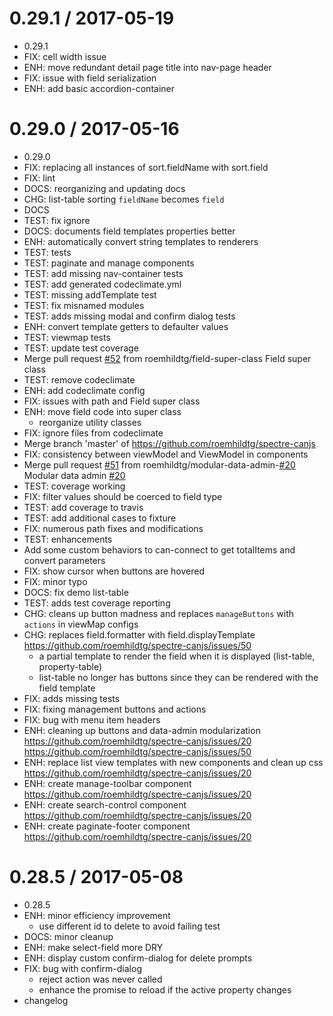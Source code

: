 0.29.1 / 2017-05-19
===================

  * 0.29.1
  * FIX: cell width issue
  * ENH: move redundant detail page title into nav-page header
  * FIX: issue with field serialization
  * ENH: add basic accordion-container

0.29.0 / 2017-05-16
===================

  * 0.29.0
  * FIX: replacing all instances of sort.fieldName with sort.field
  * FIX: lint
  * DOCS: reorganizing and updating docs
  * CHG: list-table sorting `fieldName` becomes `field`
  * DOCS
  * TEST: fix ignore
  * DOCS: documents field templates properties better
  * ENH: automatically convert string templates to renderers
  * TEST: tests
  * TEST: paginate and manage components
  * TEST: add missing nav-container tests
  * TEST: add generated codeclimate.yml
  * TEST: missing addTemplate test
  * TEST: fix misnamed modules
  * TEST: adds missing modal and confirm dialog tests
  * ENH: convert template getters to defaulter values
  * TEST: viewmap tests
  * TEST: update test coverage
  * Merge pull request [#52](https://github.com/roemhildtg/spectre-canjs/issues/52) from roemhildtg/field-super-class
    Field super class
  * TEST: remove codeclimate
  * ENH: add codeclimate config
  * FIX: issues with path and Field super class
  * ENH: move field code into super class
    - reorganize utility classes
  * FIX: ignore files from codeclimate
  * Merge branch 'master' of https://github.com/roemhildtg/spectre-canjs
  * FIX: consistency between viewModel and ViewModel in components
  * Merge pull request [#51](https://github.com/roemhildtg/spectre-canjs/issues/51) from roemhildtg/modular-data-admin-[#20](https://github.com/roemhildtg/spectre-canjs/issues/20)
    Modular data admin [#20](https://github.com/roemhildtg/spectre-canjs/issues/20)
  * TEST: coverage working
  * FIX: filter values should be coerced to field type
  * TEST: add coverage to travis
  * TEST: add additional cases to fixture
  * FIX: numerous path fixes and modifications
  * TEST: enhancements
  * Add some custom behaviors to can-connect to get totalItems and convert parameters
  * FIX: show cursor when buttons are hovered
  * FIX: minor typo
  * DOCS: fix demo list-table
  * TEST: adds test coverage reporting
  * CHG: cleans up button madness and replaces `manageButtons` with `actions` in viewMap configs
  * CHG: replaces field.formatter with field.displayTemplate
    https://github.com/roemhildtg/spectre-canjs/issues/50
    - a partial template to render the field when it is displayed (list-table, property-table)
    - list-table no longer has buttons since they can be
    rendered with the field template
  * FIX: adds missing tests
  * FIX: fixing management buttons and actions
  * FIX: bug with menu item headers
  * ENH: cleaning up buttons and data-admin modularization
    https://github.com/roemhildtg/spectre-canjs/issues/20
    https://github.com/roemhildtg/spectre-canjs/issues/50
  * ENH: replace list view templates with new components and clean up css
    https://github.com/roemhildtg/spectre-canjs/issues/20
  * ENH: create manage-toolbar component
    https://github.com/roemhildtg/spectre-canjs/issues/20
  * ENH: create search-control component
    https://github.com/roemhildtg/spectre-canjs/issues/20
  * ENH: create paginate-footer component
    https://github.com/roemhildtg/spectre-canjs/issues/20

0.28.5 / 2017-05-08
===================

  * 0.28.5
  * ENH: minor efficiency improvement
    - use different id to delete to avoid failing test
  * DOCS: minor cleanup
  * ENH: make select-field more DRY
  * ENH: display custom confirm-dialog for delete prompts
  * FIX: bug with confirm-dialog
    - reject action was never called
    - enhance the promise to reload if the active property changes
  * changelog

